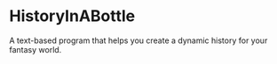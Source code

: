 # HistoryInABottle
A text-based program that helps you create a dynamic history for your fantasy world.
